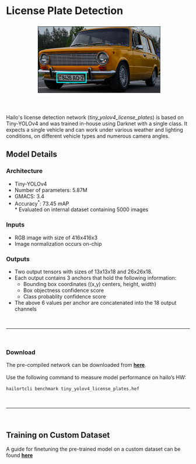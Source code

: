 # License Plate Detection

<p align="center">
  <img src="src/img.jpg" />
</p>

<br>

  Hailo's license detection network (*tiny_yolov4_license_plates*) is based on Tiny-YOLOv4 and was trained in-house using Darknet with a single class. It expects a single vehicle and can work under various weather and lighting conditions, on different vehicle types and numerous camera angles.

  
  ## Model Details
  
  ### Architecture
  * Tiny-YOLOv4 
  * Number of parameters: 5.87M
  * GMACS: 3.4
  * Accuracy<sup>*</sup>: 73.45 mAP
<br>\* Evaluated on internal dataset containing 5000 images

  ### Inputs
  * RGB image with size of 416x416x3
  * Image normalization occurs on-chip

  ### Outputs
  - Two output tensors with sizes of 13x13x18 and 26x26x18.
  - Each output contains 3 anchors that hold the following information:
    - Bounding box coordinates ((x,y) centers, height, width)
    - Box objectness confidence score
    - Class probablity confidence score
  - The above 6 values per anchor are concatenated into the 18 output channels

<br>

---
<br>

### Download
The pre-compiled network can be downloaded from [**here**](https://hailo-model-zoo.s3.eu-west-2.amazonaws.com/HailoNets/LPR/lp_detector/tiny_yolov4_license_plates/2021-12-23/tiny_yolov4_license_plates.hef).
<br><br>
Use the following command to measure model performance on hailo’s HW:
```
hailortcli benchmark tiny_yolov4_license_plates.hef
```
<br>

---
<br>

## Training on Custom Dataset
A guide for finetuning the pre-trained model on a custom dataset can be found [**here**](./docs/TRAINING_GUIDE.md)